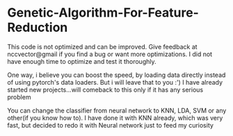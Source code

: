 # Genetic-Algorithm-For-Feature-Reduction

This code is not optimized and can be improved. Give feedback at nccvector@gmail if you find a bug or want more optimizations. I did not have enough time to optimize and test it thoroughly.

One way, i believe you can boost the speed, by loading data directly instead of using pytorch's data loaders. But i will leave that to you :')
I have already started new projects...will comeback to this only if it has any serious problem

You can change the classifier from neural network to KNN, LDA, SVM or any other(if you know how to).
I have done it with KNN already, which was very fast, but decided to redo it with Neural network just to feed my curiosity